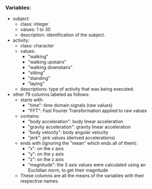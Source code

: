 ### Variables:
<ul>
<li>subject:
    <ul>
    <li>class: integer</li>
    <li>values: 1 to 30</li>
    <li>description: identification of the subject.</li>
    </ul>
</li>
<li>activity:
    <ul>
    <li>class: character</li>
    <li>values:
        <ul>
        <li>"walking"</li>
        <li>"walking upstairs"</li>
        <li>"walking downstairs"</li>
        <li>"sitting"</li>
        <li>"standing"</li>
        <li>"laying"</li>
        </ul>
    </li>
    <li>descriptions: type of activity that was being executed.</li>
    </ul>
</li>
<li>other 79 columns labeled as follows:
      <ul>
      <li>starts with:
          <ul>
          <li>"time": time domain signals (raw values)</li>
          <li>"FFT": Fast Fourier Transformation applied to raw values</li>
          </ul>
      </li>
      <li>contains:
          <ul>
          <li>"body acceleration": body linear acceleration</li>
          <li>"gravity acceleration": gravity linear acceleration</li>
          <li>"body velocity": body angular velocity</li>
          <li>"jerk": jerk values (derived accelerations)</li>
          </ul>
      </li>
      <li>ends with (ignoring the "mean" which ends all of them):
          <ul>
          <li>"x": on the x axis</li>
          <li>"y": on the y axis</li>
          <li>"z": on the z axis</li>
          <li>"magnitude": the 3 axis values were calculated using an Euclidian norm, to get their magnitude</li>
          </ul>
      </li>
      <li> These columns are all the means of the variables with their respective names.
      </ul>
</li>
</ul>
